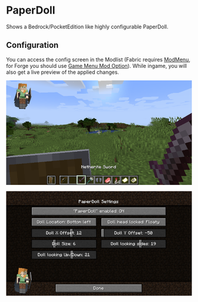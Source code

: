 # PaperDoll

Shows a Bedrock/PocketEdition like highly configurable PaperDoll.

## Configuration

You can access the config screen in the Modlist (Fabric requires [ModMenu](https://www.curseforge.com/minecraft/mc-mods/modmenu), for Forge you should use [Game Menu Mod Option](https://www.curseforge.com/minecraft/mc-mods/gamemenumodoption)). While ingame, you will also get a live preview of the applied changes.

![](screenshots/ingame.png)

![](screenshots/config.png)